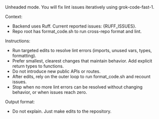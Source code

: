 Unheaded mode. You will fix lint issues iteratively using grok-code-fast-1.

Context:
- Backend uses Ruff. Current reported issues: {RUFF_ISSUES}.
- Repo root has format_code.sh to run cross-repo format and lint.

Instructions:
- Run targeted edits to resolve lint errors (imports, unused vars, types, formatting).
- Prefer smallest, clearest changes that maintain behavior. Add explicit return types to functions.
- Do not introduce new public APIs or routes.
- After edits, rely on the outer loop to run format_code.sh and recount issues.
- Stop when no more lint errors can be resolved without changing behavior, or when issues reach zero.

Output format:
- Do not explain. Just make edits to the repository.
